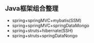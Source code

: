 ## Java框架组合整理</br>
* spring+springMVC+mybatis(SSM)
* spring+springMVC+springDataMongo
* spring+struts+hibernate(SSH)
* spring+struts+springDataNongo

